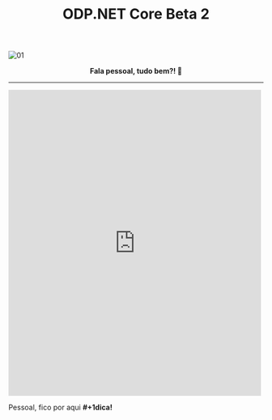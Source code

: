 ﻿---
title: "ODP.NET Core  Beta 2"
comments: true
excerpt_separator: "Ler mais"
categories:
  - Dica
toc: true
toc_label: "Começando"
---

![01]({{site.url}}{{site.baseurl}}/assets/images/oracletopo.jpg)

<center><strong>Fala pessoal, tudo bem?! 🔑 </strong></center>
<hr>
<iframe style="width:99%" src="https://www.linkedin.com/embed/feed/update/urn:li:activity:6377118690214707200" height="605"  frameborder="0" allowfullscreen=""></iframe>

Pessoal, fico por aqui <strong>#+1dica!</strong>


